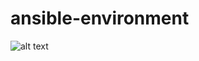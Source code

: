 # ansible-environment

![alt text](https://github.com/zkr-development/ansible-environment/blob/main/infra.png?raw=true)
